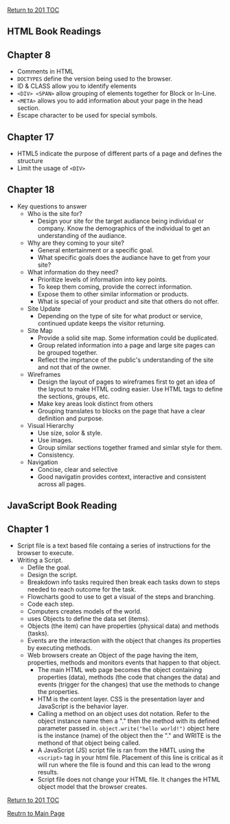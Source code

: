 [Return to 201 TOC](201TOC.md)

## HTML Book Readings

## Chapter 8

- Comments in HTML
- `DOCTYPES` define the version being used to the browser.
- ID & CLASS allow you to identify elements
- `<DIV> <SPAN>` allow grouping of elements together for Block or In-Line.
- `<META>` allows you to add information about your page in the head section.
- Escape character to be used for special symbols.

## Chapter 17

- HTML5 indicate the purpose of different parts of a page and defines the structure
- Limit the usage of `<DIV>`

## Chapter 18

- Key questions to answer
  - Who is the site for?
    - Design your site for the target audiance being individual or company. Know the demographics of the individual to get an understanding of the audiance.
  - Why are they coming to your site?
    - General entertainment or a specific goal.
    - What specific goals does the audiance have to get from your site?
  - What information do they need?
    - Prioritize levels of information into key points.
    - To keep them coming, provide the correct information.
    - Expose them to other similar information or products.
    - What is special of your product and site that others do not offer.
  - Site Update
    - Depending on the type of site for what product or service, continued update keeps the visitor returning.
  - Site Map
    - Provide a solid site map. Some information could be duplicated.
    - Group related information into a page and large site pages can be grouped together.
    - Reflect the imprtance of the public's understanding of the site and not that of the owner.
  - Wireframes
    - Design the layout of pages to wireframes first to get an idea of the layout to make HTML coding easier. Use HTML tags to define the sections, groups, etc.
    - Make key areas look distinct from others
    - Grouping translates to blocks on the page that have a clear definition and purpose.
  - Visual Hierarchy
    - Use size, solor & style.
    - Use images.
    - Group similar sections together framed and simlar style for them.
    - Consistency.
  - Navigation
    - Concise, clear and selective
    - Good navigatin provides context, interactive and consistent across all pages.

## JavaScript Book Reading

## Chapter 1

- Script file is a text based file containg a series of instructions for the browser to execute.
- Writing a Script.
  - Defile the goal.
  - Design the script.
  - Breakdown info tasks required then break each tasks down to steps needed
        to reach outcome for the task.
  - Flowcharts good to use to get a visual of the steps and branching.
  - Code each step.
  - Computers creates models of the world.
  - uses Objects to define the data set (items).
  - Objects (the item) can have properties (physical data) and methods (tasks).
  - Events are the interaction with the object that changes its properties by executing methods.
  - Web browsers create an Object of the page having the item, properties, methods and monitors events that happen to that object.
    - The main HTML web page becomes the object containing properties (data), methods (the code that changes the data) and events (trigger for the changes) that use the methods to change the properties.
    - HTM is the content layer. CSS is the presentation layer and JavaScript is the behavior layer.
    - Calling a method on an object uses dot notation. Refer to the object instance name then a "." then the method with its defined parameter passed in.
    `object.write("hello world!")` object here is the instance (name) of the object then the "." and WRITE is the methond of that object being called.
    - A JavaScript (JS) script file is ran from the HMTL using the `<script>` tag in your html file. Placement of this line is critical as it will run where the file is found and this can lead to the wrong results.
    - Script file does not change your HTML file. It changes the HTML object model that the browser creates.

[Return to 201 TOC](201TOC.md)

[Reutrn to Main Page](../README.md)